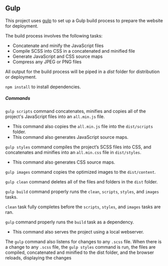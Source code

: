 ## Gulp

This project uses [gulp](https://gulpjs.com/) to set up a Gulp build process to prepare the website for deployment.

The build process involves the following tasks:
* Concatenate and minify the JavaScript files
* Compile SCSS into CSS in a concatenated and minified file
* Generate JavaScript and CSS source maps
* Compress any JPEG or PNG files

All output for the build process will be piped in a *dist* folder for distribution or deployment.


`npm install` to install dependencies.


##### Commands 
`gulp scripts` command concatenates, minifies and copies all of the project's JavaScript files into an `all.min.js` file.
* This command also copies the `all.min.js` file into the `dist/scripts` folder. 
* This command also generates JavaScript source maps.

`gulp styles` command compiles the project’s SCSS files into CSS, and concatenates and minifies into an `all.min.css` file in `dist/styles`.
* This command also generates CSS source maps.

`gulp images` command copies the optimized images to the `dist/content`.

`gulp clean` command deletes all of the files and folders in the `dist` folder.

`gulp build` command properly runs the `clean`, `scripts`, `styles`, and `images` tasks.

`clean` task fully completes before the `scripts`, `styles`, and `images` tasks are ran.

`gulp` command properly runs the `build` task as a dependency.
* This command also serves the project using a local webserver.

The `gulp` command also listens for changes to any `.scss` file. When there is a change to any `.scss` file, the `gulp styles` command is run, the files are compiled, concatenated and minified to the dist folder, and the browser reloads, displaying the changes
